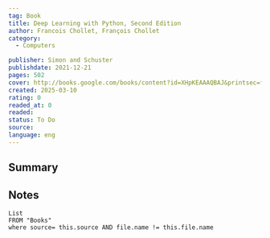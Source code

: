 ```yaml
---
tag: Book
title: Deep Learning with Python, Second Edition 
author: Francois Chollet, François Chollet
category: 
  - Computers

publisher: Simon and Schuster
publishdate: 2021-12-21
pages: 502
cover: http://books.google.com/books/content?id=XHpKEAAAQBAJ&printsec=frontcover&img=1&zoom=1&edge=curl&source=gbs_api
created: 2025-03-10
rating: 0
readed_at: 0
readed:
status: To Do
source: 
language: eng
---
```

## Summary


## Notes
```dataview
List 
FROM "Books"
where source= this.source AND file.name != this.file.name
```